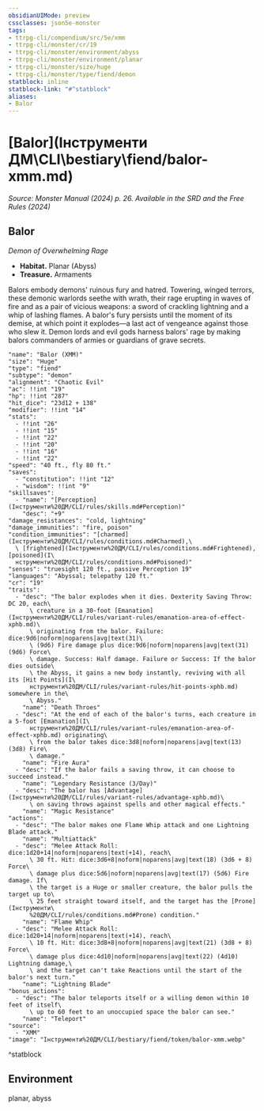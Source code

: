 ```yaml
---
obsidianUIMode: preview
cssclasses: json5e-monster
tags:
- ttrpg-cli/compendium/src/5e/xmm
- ttrpg-cli/monster/cr/19
- ttrpg-cli/monster/environment/abyss
- ttrpg-cli/monster/environment/planar
- ttrpg-cli/monster/size/huge
- ttrpg-cli/monster/type/fiend/demon
statblock: inline
statblock-link: "#^statblock"
aliases:
- Balor
---
```

# [Balor](Інструменти ДМ\CLI\bestiary\fiend/balor-xmm.md)
*Source: Monster Manual (2024) p. 26. Available in the <span title='Systems Reference Document (5.2)'>SRD</span> and the Free Rules (2024)*  

## Balor

*Demon of Overwhelming Rage*

- **Habitat.** Planar (Abyss)  
- **Treasure.** Armaments  

Balors embody demons' ruinous fury and hatred. Towering, winged terrors, these demonic warlords seethe with wrath, their rage erupting in waves of fire and as a pair of vicious weapons: a sword of crackling lightning and a whip of lashing flames. A balor's fury persists until the moment of its demise, at which point it explodes—a last act of vengeance against those who slew it. Demon lords and evil gods harness balors' rage by making balors commanders of armies or guardians of grave secrets.

```statblock
"name": "Balor (XMM)"
"size": "Huge"
"type": "fiend"
"subtype": "demon"
"alignment": "Chaotic Evil"
"ac": !!int "19"
"hp": !!int "287"
"hit_dice": "23d12 + 138"
"modifier": !!int "14"
"stats":
  - !!int "26"
  - !!int "15"
  - !!int "22"
  - !!int "20"
  - !!int "16"
  - !!int "22"
"speed": "40 ft., fly 80 ft."
"saves":
  - "constitution": !!int "12"
  - "wisdom": !!int "9"
"skillsaves":
  - "name": "[Perception](Інструменти%20ДМ/CLI/rules/skills.md#Perception)"
    "desc": "+9"
"damage_resistances": "cold, lightning"
"damage_immunities": "fire, poison"
"condition_immunities": "[charmed](Інструменти%20ДМ/CLI/rules/conditions.md#Charmed),\
  \ [frightened](Інструменти%20ДМ/CLI/rules/conditions.md#Frightened), [poisoned](І\
  нструменти%20ДМ/CLI/rules/conditions.md#Poisoned)"
"senses": "truesight 120 ft., passive Perception 19"
"languages": "Abyssal; telepathy 120 ft."
"cr": "19"
"traits":
  - "desc": "The balor explodes when it dies. Dexterity Saving Throw: DC 20, each\
      \ creature in a 30-foot [Emanation](Інструменти%20ДМ/CLI/rules/variant-rules/emanation-area-of-effect-xphb.md)\
      \ originating from the balor. Failure: dice:9d6|noform|noparens|avg|text(31)\
      \ (9d6) Fire damage plus dice:9d6|noform|noparens|avg|text(31) (9d6) Force\
      \ damage. Success: Half damage. Failure or Success: If the balor dies outside\
      \ the Abyss, it gains a new body instantly, reviving with all its [Hit Points](І\
      нструменти%20ДМ/CLI/rules/variant-rules/hit-points-xphb.md) somewhere in the\
      \ Abyss."
    "name": "Death Throes"
  - "desc": "At the end of each of the balor's turns, each creature in a 5-foot [Emanation](І\
      нструменти%20ДМ/CLI/rules/variant-rules/emanation-area-of-effect-xphb.md) originating\
      \ from the balor takes dice:3d8|noform|noparens|avg|text(13) (3d8) Fire\
      \ damage."
    "name": "Fire Aura"
  - "desc": "If the balor fails a saving throw, it can choose to succeed instead."
    "name": "Legendary Resistance (3/Day)"
  - "desc": "The balor has [Advantage](Інструменти%20ДМ/CLI/rules/variant-rules/advantage-xphb.md)\
      \ on saving throws against spells and other magical effects."
    "name": "Magic Resistance"
"actions":
  - "desc": "The balor makes one Flame Whip attack and one Lightning Blade attack."
    "name": "Multiattack"
  - "desc": "Melee Attack Roll: dice:1d20+14|noform|noparens|text(+14), reach\
      \ 30 ft. Hit: dice:3d6+8|noform|noparens|avg|text(18) (3d6 + 8) Force\
      \ damage plus dice:5d6|noform|noparens|avg|text(17) (5d6) Fire damage. If\
      \ the target is a Huge or smaller creature, the balor pulls the target up to\
      \ 25 feet straight toward itself, and the target has the [Prone](Інструменти\
      %20ДМ/CLI/rules/conditions.md#Prone) condition."
    "name": "Flame Whip"
  - "desc": "Melee Attack Roll: dice:1d20+14|noform|noparens|text(+14), reach\
      \ 10 ft. Hit: dice:3d8+8|noform|noparens|avg|text(21) (3d8 + 8) Force\
      \ damage plus dice:4d10|noform|noparens|avg|text(22) (4d10) Lightning damage,\
      \ and the target can't take Reactions until the start of the balor's next turn."
    "name": "Lightning Blade"
"bonus_actions":
  - "desc": "The balor teleports itself or a willing demon within 10 feet of itself\
      \ up to 60 feet to an unoccupied space the balor can see."
    "name": "Teleport"
"source":
  - "XMM"
"image": "Інструменти%20ДМ/CLI/bestiary/fiend/token/balor-xmm.webp"
```
^statblock

## Environment

planar, abyss